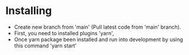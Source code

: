 # Installing
- Create new branch from 'main' (Pull latest code from 'main' branch).
- First, you need to installed plugins 'yarn', 
- Once yarn package been installed and run into development by using this command 'yarn start'
